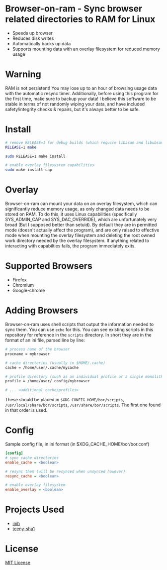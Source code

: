 # Browser-on-ram - Sync browser related directories to RAM for Linux

* Speeds up browser
* Reduces disk writes
* Automatically backs up data
* Supports mounting data with an overlay filesystem for reduced memory usage

# Warning

RAM is not persistent! You may lose up to an hour of browsing usage data with the automatic resync timer.
Additionally, before using this program for the first time, make sure to backup your data! I believe this software to
be stable in terms of not randomly wiping your data, and have included safety/integrity checks & repairs, but it's
always better to be safe.

# Install

```sh
# remove RELEASE=1 for debug builds (which require libasan and libubsan)
RELEASE=1 make

sudo RELEASE=1 make install

# enable overlay filesystem capabilities
sudo make install-cap
```

# Overlay

Browser-on-ram can mount your data on an overlay filesystem, which can significantly reduce memory usage, as only
changed data needs to be stored on RAM. To do this, it uses Linux capabilities (specifically SYS_ADMIN_CAP and
SYS_DAC_OVERRIDE), which are unfortunately very broad (But I supposed better than setuid). By default they are in permitted mode (doesn't actually affect the program), and are only raised to effective mode when mounting the overlay filesystem and deleting the root owned work directory needed by the
overlay filesystem. If anything related to interacting with capabilties fails, the program immediately exits.

# Supported Browsers

* Firefox
* Chromium
* Google-chrome

# Adding Browsers

Browser-on-ram uses shell scripts that output the information needed to sync them. You can use `echo` for this. You
can see existing scripts in this repository for reference in the `scripts` directory. In short they are in the format
of an ini file, parsed line by line:
```sh
# process name of the browser
procname = mybrowser

# cache directories (usually in $HOME/.cache)
cache = /home/user/.cache/mycache

# profile directory (such as an individual profile or a single monolithic one)
profile = /home/user/.config/mybrowser

# ... <additional cache/profiles>
```
These should be placed in `$XDG_CONFIG_HOME/bor/scripts`, `/usr/local/share/bor/scripts`, `/usr/share/bor/scripts`. The first one found in that order is
used.

# Config
Sample config file, in ini format (in $XDG_CACHE_HOME/bor/bor.conf)
```ini
[config]
# sync cache directories
enable_cache = <boolean>

# resync them (will be resynced when unsynced however)
resync_cache = <boolean>

# enable overlay filesystem
enable_overlay = <boolean>
```

# Projects Used
* [inih](https://github.com/benhoyt/inih)
* [teeny-sha1](https://github.com/CTrabant/teeny-sha1)

# License
[MIT License](LICENSE)
